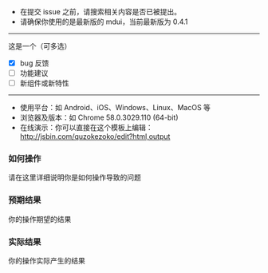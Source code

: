 * 在提交 issue 之前，请搜索相关内容是否已被提出。
* 请确保你使用的是最新版的 mdui，当前最新版为 0.4.1
---------------------------
这是一个（可多选）
* [x] bug 反馈
* [ ] 功能建议
* [ ] 新组件或新特性
---------------------------
* 使用平台：如 Android、iOS、Windows、Linux、MacOS 等
* 浏览器及版本：如 Chrome 58.0.3029.110 (64-bit)
* 在线演示：你可以直接在这个模板上编辑：http://jsbin.com/quzokezoko/edit?html,output

### 如何操作
请在这里详细说明你是如何操作导致的问题

### 预期结果
你的操作期望的结果

### 实际结果
你的操作实际产生的结果
